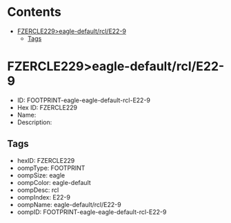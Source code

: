 



Contents
========

* [FZERCLE229>eagle-default/rcl/E22-9](#fzercle229eagle-defaultrcle22-9)
	* [Tags](#tags)

# FZERCLE229>eagle-default/rcl/E22-9

- ID: FOOTPRINT-eagle-eagle-default-rcl-E22-9
- Hex ID: FZERCLE229
- Name: 
- Description: 

## Tags

- hexID: FZERCLE229
- oompType: FOOTPRINT
- oompSize: eagle
- oompColor: eagle-default
- oompDesc: rcl
- oompIndex: E22-9
- oompName: eagle-default/rcl/E22-9
- oompID: FOOTPRINT-eagle-eagle-default-rcl-E22-9
